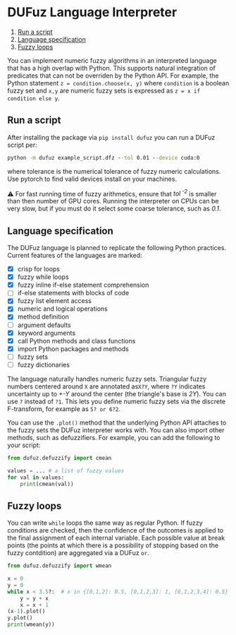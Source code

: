 # DUFuz Language Interpreter

1. [Run a script](#run-a-script)
2. [Language specification](#language-specification)
3. [Fuzzy loops](#fuzzy-loops)

You can implement numeric fuzzy algorithms
in an interpreted language that has 
a high overlap with Python. This supports
natural integration of predicates
that can not be overriden by the Python API.
For example, the Python statement
`z = condition.choose(x, y)` where 
`condition` is a boolean fuzzy set and `x,y`
are numeric fuzzy sets is expressed
as `z = x if condition else y`.

## Run a script

After installing the package via `pip install dufuz`
you can run a DUFuz script per: 
```cmd
python -m dufuz example_script.dfz --tol 0.01 --device cuda:0
```
where tolerance is the numerical tolerance of fuzzy 
numeric calculations. Use pytorch to find valid devices
install on your machines.

:warning: For fast running time of fuzzy arithmetics,
ensure that *tol<sup> -2</sup>* is smaller
than then number of GPU cores. Running the interpreter
on CPUs can be very slow, but if you must do it
select some coarse tolerance, such as *0.1*.

## Language specification

The DUFuz language is planned to replicate the following Python
practices. Current features of the languages are marked:

- [x] crisp for loops
- [x] fuzzy while loops
- [x] fuzzy inline if-else statement comprehension
- [ ] if-else statements with blocks of code 
- [x] fuzzy list element access 
- [x] numeric and logical operations
- [x] method definition
- [ ] argument defaults
- [x] keyword arguments 
- [x] call Python methods and class functions
- [x] import Python packages and methods
- [ ] fuzzy sets
- [ ] fuzzy dictionaries

The language naturally handles numeric fuzzy sets.
Triangular fuzzy numbers centered around `X` are
annotated as`X?Y`, where `?Y` indicates uncertainty
up to *+-Y* around the center (the triangle's base
is *2Y*). You can use `?` instead of `?1`. This lets
you define numeric fuzzy sets via the discrete
F-transform, for example as `5? or 6?2`.

You can use the `.plot()` method that the underlying
Python API attaches to the fuzzy sets
the DUFuz interpreter works with. You can also
import other methods, such as defuzzifiers.
For example, you can add the following to your script:

```python
from dufuz.defuzzify import cmean

values = ... # a list of fuzzy values
for val in values:
    print(cmean(val))
```

## Fuzzy loops

You can write `while` loops the same way as regular Python.
If fuzzy conditions are checked, then the confidence of the 
outcomes is applied to the final assignment of each internal
variable. Each possible value at break points (the points at
which there is a possibility of stopping based on the fuzzy 
contdition) are aggregated via a DUFuz `or`.


```python
from dufuz.defuzzify import wmean

x = 0
y = 0
while x < 3.5?:  # x in {[0,1,2]: 0.5, [0,1,2,3]: 1, [0,1,2,3,4]: 0.5}
    y = y + x
    x = x + 1
(x-1).plot()
y.plot()
print(wmean(y))
```
